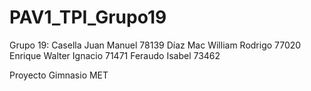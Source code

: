 # PAV1_TPI_Grupo19

Grupo 19:
Casella Juan Manuel 78139
Díaz Mac William Rodrigo 77020
Enrique Walter Ignacio 71471
Feraudo Isabel 73462

Proyecto Gimnasio MET
